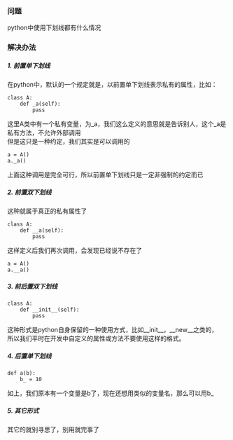 ### 问题
python中使用下划线都有什么情况

### 解决办法

##### 1. 前置单下划线  
在python中，默认的一个规定就是，以前置单下划线表示私有的属性，比如：  
```
class A:
    def _a(self):
        pass
```
这里A类中有一个私有变量，为_a，我们这么定义的意思就是告诉别人，这个_a是私有方法，不允许外部调用  
但是这只是一种约定，我们其实是可以调用的  
```
a = A()
a._a()
```
上面这种调用是完全可行，所以前置单下划线只是一定非强制的约定而已  

##### 2. 前置双下划线  
这种就属于真正的私有属性了  
```
class A:
    def __a(self):
        pass
```
这样定义后我们再次调用，会发现已经说不存在了  
```
a = A()
a.__a()
```

##### 3. 前后置双下划线
```
class A:
    def __init__(self):
        pass
```
这种形式是python自身保留的一种使用方式，比如__init__，__new__之类的，  
所以我们平时在开发中自定义的属性或方法不要使用这样的格式。

##### 4. 后置单下划线
```
def a(b):
    b_ = 10
```
如上，我们原本有一个变量是b了，现在还想用类似的变量名，那么可以用b_  

##### 5. 其它形式
其它的就别寻思了，别用就完事了
